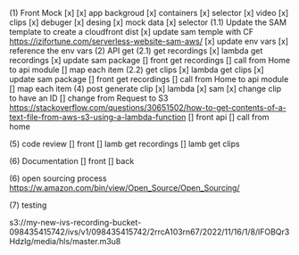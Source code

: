 (1) Front Mock [x]
    [x] app backgroud
    [x] containers
        [x] selector
        [x] video
        [x] clips
        [x] debuger
    [x] desing
    [x] mock data
    [x] selector
(1.1) Update the SAM template to create a cloudfront dist
    [x] update sam temple with CF https://izifortune.com/serverless-website-sam-aws/
    [x] update env vars
    [x] reference the env vars
(2) API get
(2.1) get recordings
    [x] lambda get recordings
    [x] update sam package
    [] front get recordings
    [] call from Home to api module
    [] map each item
(2.2) get clips
    [x] lambda get clips
    [x] update sam package
    [] front get recordings
    [] call from Home to api module
    [] map each item
(4) post generate clip
    [x] lambda
    [x] sam
    [x] change clip to have an ID
    [] change from Request to S3  https://stackoverflow.com/questions/30651502/how-to-get-contents-of-a-text-file-from-aws-s3-using-a-lambda-function
    [] front api
    [] call from home 

(5) code review
    [] front
    [] lamb get recordings
    [] lamb get clips

(6) Documentation
    [] front
    [] back

(6) open sourcing process https://w.amazon.com/bin/view/Open_Source/Open_Sourcing/

(7) testing



s3://my-new-ivs-recording-bucket-098435415742/ivs/v1/098435415742/2rrcA103rn67/2022/11/16/1/8/lFOBQr3Hdzlg/media/hls/master.m3u8

